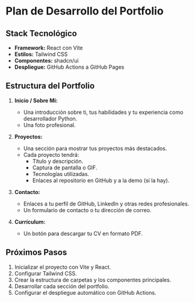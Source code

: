 # Plan de Desarrollo del Portfolio

## Stack Tecnológico

*   **Framework:** React con Vite
*   **Estilos:** Tailwind CSS
*   **Componentes:** shadcn/ui
*   **Despliegue:** GitHub Actions a GitHub Pages

## Estructura del Portfolio

1.  **Inicio / Sobre Mí:**
    *   Una introducción sobre ti, tus habilidades y tu experiencia como desarrollador Python.
    *   Una foto profesional.

2.  **Proyectos:**
    *   Una sección para mostrar tus proyectos más destacados.
    *   Cada proyecto tendrá:
        *   Título y descripción.
        *   Captura de pantalla o GIF.
        *   Tecnologías utilizadas.
        *   Enlaces al repositorio en GitHub y a la demo (si la hay).

3.  **Contacto:**
    *   Enlaces a tu perfil de GitHub, LinkedIn y otras redes profesionales.
    *   Un formulario de contacto o tu dirección de correo.

4.  **Currículum:**
    *   Un botón para descargar tu CV en formato PDF.

## Próximos Pasos

1.  Inicializar el proyecto con Vite y React.
2.  Configurar Tailwind CSS.
3.  Crear la estructura de carpetas y los componentes principales.
4.  Desarrollar cada sección del portfolio.
5.  Configurar el despliegue automático con GitHub Actions.
